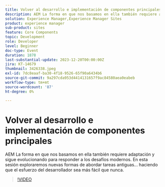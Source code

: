 ```yaml
---
title: Volver al desarrollo e implementación de componentes principales
description: AEM La forma en que nos basamos en ella también requiere adaptación y sigue evolucionando para responder a los desafíos modernos. En esta sesión exploraremos nuevas formas de abordar tareas antiguas. Haciendo que el esfuerzo del desarrollador sea más fácil que nunca.
solution: Experience Manager,Experience Manager Sites
product: experience manager
sub-product: sites
feature: Core Components
topic: Development
role: Developer
level: Beginner
doc-type: Event
duration: 1878
last-substantial-update: 2023-12-20T00:00:00Z
jira: KT-14679
thumbnail: 3426338.jpeg
exl-id: 7dc8eaaf-ba30-4f18-9526-65f90a6434b6
source-git-commit: 9a297cda953d4414131657f9ac84580aea0eabeb
workflow-type: tm+mt
source-wordcount: '87'
ht-degree: 0%

---
```


# Volver al desarrollo e implementación de componentes principales

AEM La forma en que nos basamos en ella también requiere adaptación y sigue evolucionando para responder a los desafíos modernos. En esta sesión exploraremos nuevas formas de abordar tareas antiguas... haciendo que el esfuerzo del desarrollador sea más fácil que nunca.

>[!VIDEO](https://video.tv.adobe.com/v/3456294/?learn=on&captions=spa)
